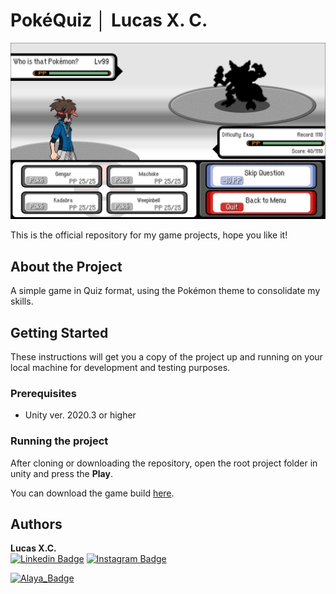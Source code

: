 # PokéQuiz │ Lucas X. C.

<p align="center">
<img width="900px" src="https://github.com/LucasxChagas/PokeQuiz/blob/main/Images/PokeQuiz.jpg">
</p>

This is the official repository for my game projects, hope you like it!

## About the Project

A simple game in Quiz format, using the Pokémon theme to consolidate my skills.

## Getting Started

These instructions will get you a copy of the project up and running on your local machine for development and testing purposes.

### Prerequisites

-  Unity ver. 2020.3 or higher

### Running the project

After cloning or downloading the repository, open the root project folder in unity and press the **Play**.

You can download the game build [here](https://drive.google.com/drive/folders/17L7-EdBiIEQ5QS27LGjzJvPWBzH4UmvA?usp=sharing).

## Authors
**Lucas X.C.** 
<br>
[![Linkedin Badge](https://img.shields.io/badge/-LinkedIn-black?style=flat-square&logo=Linkedin&logoColor=white)](https://www.linkedin.com/in/lucasxchagas/)
[![Instagram Badge](https://img.shields.io/badge/-Instagram-black?style=flat-square&logo=Instagram&logoColor=white)](https://www.instagram.com/lucasxchagas/)

[![Alaya_Badge](https://img.shields.io/website?down_color=green&down_message=n%C3%A3o%20sei&up_color=black&up_message=Alaya%20Game%20Studio&url=https://www.alayagamestudio.com)](https://www.alayagamestudio.com)

